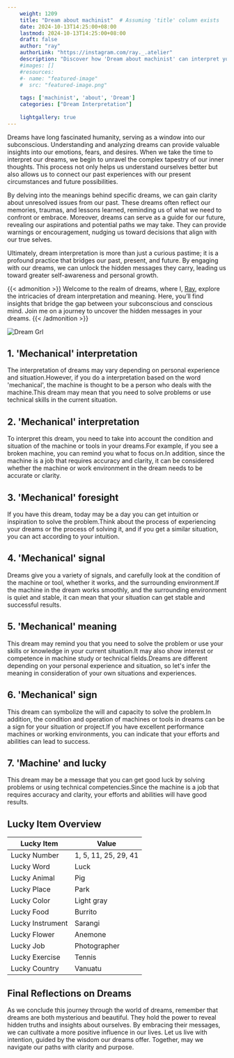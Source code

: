 ```yaml
---
    weight: 1209
    title: "Dream about machinist"  # Assuming 'title' column exists
    date: 2024-10-13T14:25:00+08:00
    lastmod: 2024-10-13T14:25:00+08:00
    draft: false
    author: "ray"
    authorLink: "https://instagram.com/ray._.atelier"
    description: "Discover how 'Dream about machinist' can interpret your future and uncover its significant meanings in your life."
    #images: []
    #resources:
    #- name: "featured-image"
    #  src: "featured-image.png"
    
    tags: ['machinist', 'about', 'Dream']
    categories: ["Dream Interpretation"]
    
    lightgallery: true
---
```

    
Dreams have long fascinated humanity, serving as a window into our subconscious. Understanding and analyzing dreams can provide valuable insights into our emotions, fears, and desires. When we take the time to interpret our dreams, we begin to unravel the complex tapestry of our inner thoughts. This process not only helps us understand ourselves better but also allows us to connect our past experiences with our present circumstances and future possibilities.

By delving into the meanings behind specific dreams, we can gain clarity about unresolved issues from our past. These dreams often reflect our memories, traumas, and lessons learned, reminding us of what we need to confront or embrace. Moreover, dreams can serve as a guide for our future, revealing our aspirations and potential paths we may take. They can provide warnings or encouragement, nudging us toward decisions that align with our true selves.

Ultimately, dream interpretation is more than just a curious pastime; it is a profound practice that bridges our past, present, and future. By engaging with our dreams, we can unlock the hidden messages they carry, leading us toward greater self-awareness and personal growth.

{{< admonition >}}
Welcome to the realm of dreams, where I, [Ray](https://instagram.com/ray._.atelier), explore the intricacies of dream interpretation and meaning. Here, you’ll find insights that bridge the gap between your subconscious and conscious mind. Join me on a journey to uncover the hidden messages in your dreams.
{{< /admonition >}}

![Dream Grl](https://cdn.pixabay.com/photo/2017/11/02/03/35/gothic-2910057_1280.jpg "Dream Grl")

## 1. 'Mechanical' interpretation
The interpretation of dreams may vary depending on personal experience and situation.However, if you do a interpretation based on the word 'mechanical', the machine is thought to be a person who deals with the machine.This dream may mean that you need to solve problems or use technical skills in the current situation.

## 2. 'Mechanical' interpretation
To interpret this dream, you need to take into account the condition and situation of the machine or tools in your dreams.For example, if you see a broken machine, you can remind you what to focus on.In addition, since the machine is a job that requires accuracy and clarity, it can be considered whether the machine or work environment in the dream needs to be accurate or clarity.

## 3. 'Mechanical' foresight
If you have this dream, today may be a day you can get intuition or inspiration to solve the problem.Think about the process of experiencing your dreams or the process of solving it, and if you get a similar situation, you can act according to your intuition.

## 4. 'Mechanical' signal
Dreams give you a variety of signals, and carefully look at the condition of the machine or tool, whether it works, and the surrounding environment.If the machine in the dream works smoothly, and the surrounding environment is quiet and stable, it can mean that your situation can get stable and successful results.

## 5. 'Mechanical' meaning
This dream may remind you that you need to solve the problem or use your skills or knowledge in your current situation.It may also show interest or competence in machine study or technical fields.Dreams are different depending on your personal experience and situation, so let's infer the meaning in consideration of your own situations and experiences.

## 6. 'Mechanical' sign
This dream can symbolize the will and capacity to solve the problem.In addition, the condition and operation of machines or tools in dreams can be a sign for your situation or project.If you have excellent performance machines or working environments, you can indicate that your efforts and abilities can lead to success.

## 7. 'Machine' and lucky
This dream may be a message that you can get good luck by solving problems or using technical competencies.Since the machine is a job that requires accuracy and clarity, your efforts and abilities will have good results.

## Lucky Item Overview
| Lucky Item          | Value              |
|---------------|--------------------|
| Lucky Number        | 1, 5, 11, 25, 29, 41  |
| Lucky Word          | Luck |
| Lucky Animal        | Pig |
| Lucky Place         | Park     |
| Lucky Color         | Light gray     |
| Lucky Food          | Burrito      |
| Lucky Instrument    | Sarangi |
| Lucky Flower        | Anemone    |
| Lucky Job           | Photographer       |
| Lucky Exercise      | Tennis  |
| Lucky Country       | Vanuatu    |


##  Final Reflections on Dreams

As we conclude this journey through the world of dreams, remember that dreams are both mysterious and beautiful. They hold the power to reveal hidden truths and insights about ourselves. By embracing their messages, we can cultivate a more positive influence in our lives. Let us live with intention, guided by the wisdom our dreams offer. Together, may we navigate our paths with clarity and purpose.
